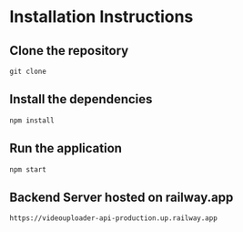 # Installation Instructions

## Clone the repository

```
git clone
```

## Install the dependencies

```
npm install
```

## Run the application

```
npm start
```

## Backend Server hosted on railway.app

```
https://videouploader-api-production.up.railway.app
```
